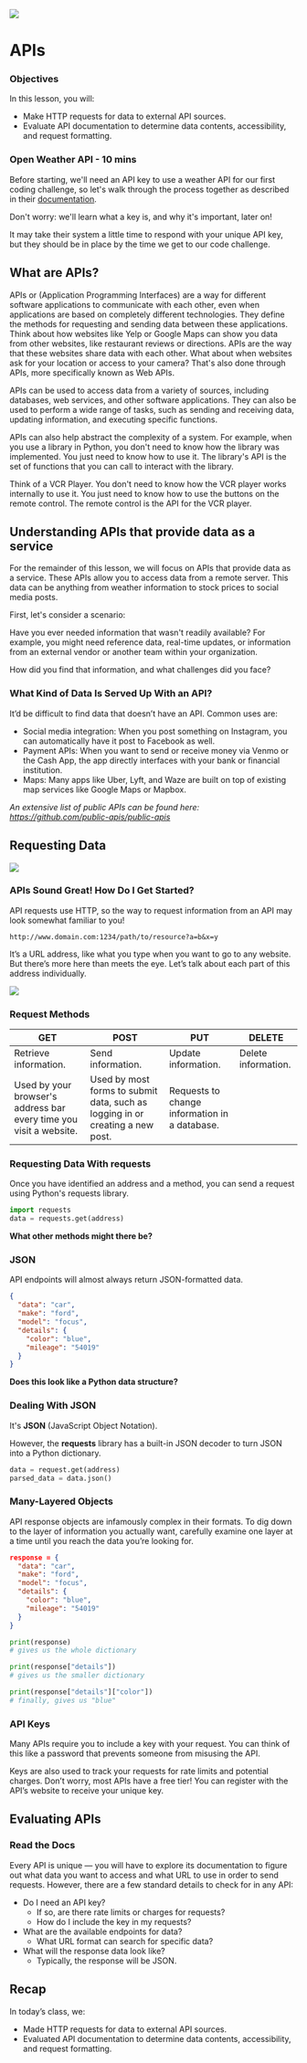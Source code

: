 ![](https://ga-dash.s3.amazonaws.com/production/assets/logo-9f88ae6c9c3871690e33280fcf557f33.png) 
# APIs

### Objectives
In this lesson, you will:
- Make HTTP requests for data to external API sources.
- Evaluate API documentation to determine data contents, accessibility, and request formatting.

### Open Weather API - 10 mins

Before starting, we'll need an API key to use a weather API for our first coding challenge, so let's walk through the process together as described in their [documentation](https://openweathermap.org/appid). 

Don't worry: we'll learn what a key is, and why it's important, later on!

It may take their system a little time to respond with your unique API key, but they should be in place by the time we get to our code challenge.

## What are APIs?

APIs or (Application Programming Interfaces) are a way for different software applications to communicate with each other, even when applications are based on completely different technologies. They define the methods for requesting and sending data between these applications. Think about how websites like Yelp or Google Maps can show you data from other websites, like restaurant reviews or directions. APIs are the way that these websites share data with each other. What about when websites ask for your location or access to your camera? That's also done through APIs, more specifically known as Web APIs.

APIs can be used to access data from a variety of sources, including databases, web services, and other software applications. They can also be used to perform a wide range of tasks, such as sending and receiving data, updating information, and executing specific functions.

APIs can also help abstract the complexity of a system. For example, when you use a library in Python, you don't need to know how the library was implemented. You just need to know how to use it. The library's API is the set of functions that you can call to interact with the library.

Think of a VCR Player. You don't need to know how the VCR player works internally to use it. You just need to know how to use the buttons on the remote control. The remote control is the API for the VCR player.


## Understanding APIs that provide data as a service

For the remainder of this lesson, we will focus on APIs that provide data as a service. These APIs allow you to access data from a remote server. This data can be anything from weather information to stock prices to social media posts.

First, let's consider a scenario:

Have you ever needed information that wasn't readily available? For example, you might need reference data, real-time updates, or information from an external vendor or another team within your organization.

How did you find that information, and what challenges did you face? 


### What Kind of Data Is Served Up With an API?

It’d be difficult to find data that doesn’t have an API. Common uses are:

- Social media integration: When you post something on Instagram, you can automatically have it post to Facebook as well.
- Payment APIs: When you want to send or receive money via Venmo or the Cash App, the app directly interfaces with your bank or financial institution.
- Maps: Many apps like Uber, Lyft, and Waze are built on top of existing map services like Google Maps or Mapbox.

_An extensive list of public APIs can be found here: https://github.com/public-apis/public-apis_


## Requesting Data

![](./images/api1.png)

### APIs Sound Great! How Do I Get Started?

API requests use HTTP, so the way to request information from an API may look somewhat familiar to you!

`http://www.domain.com:1234/path/to/resource?a=b&x=y`

It’s a URL address, like what you type when you want to go to any website. But there’s more here than meets the eye. Let’s talk about each part of this address individually.

![](./images/api3.png)

### Request Methods

| GET                     | POST                    | PUT                     | DELETE                  |
|-------------------------|-------------------------|-------------------------|-------------------------|
| Retrieve information.   | Send information.       | Update information.     | Delete information.     |
| Used by your browser's address bar every time you visit a website. | Used by most forms to submit data, such as logging in or creating a new post. | Requests to change information in a database. | |

### Requesting Data With requests

Once you have identified an address and a method, you can send a request using Python's requests library.

```py
import requests
data = requests.get(address)
```

**What other methods might there be?**

### JSON

API endpoints will almost always return JSON-formatted data.

```json
{
  "data": "car",
  "make": "ford",
  "model": "focus",
  "details": {
    "color": "blue",
    "mileage": "54019"
  }
}
```

**Does this look like a Python data structure?**

### Dealing With JSON

It's **JSON** (JavaScript Object Notation).

However, the **requests** library has a built-in JSON decoder to turn JSON into a Python dictionary.

```py
data = request.get(address)
parsed_data = data.json()
```

### Many-Layered Objects

API response objects are infamously complex in their formats. To dig down to the layer of information you actually want, carefully examine one layer at a time until you reach the data you’re looking for.

```json
response = {
  "data": "car",
  "make": "ford",
  "model": "focus",
  "details": {
    "color": "blue",
    "mileage": "54019"
  }
}
```

```py
print(response)
# gives us the whole dictionary

print(response["details"])
# gives us the smaller dictionary

print(response["details"]["color"])
# finally, gives us "blue"
```

### API Keys

Many APIs require you to include a key with your request. You can think of this like a password that prevents someone from misusing the API.

Keys are also used to track your requests for rate limits and potential charges. Don’t worry, most APIs have a free tier! You can register with the API’s website to receive your unique key.


## Evaluating APIs

### Read the Docs

Every API is unique — you will have to explore its documentation to figure out what data you want to access and what URL to use in order to send requests. However, there are a few standard details to check for in any API:

- Do I need an API key?
  - If so, are there rate limits or charges for requests?
  - How do I include the key in my requests?
- What are the available endpoints for data?
  - What URL format can search for specific data?
- What will the response data look like?
  - Typically, the response will be JSON. 


## Recap

In today’s class, we:
- Made HTTP requests for data to external API sources.
- Evaluated API documentation to determine data contents, accessibility, and request formatting.

